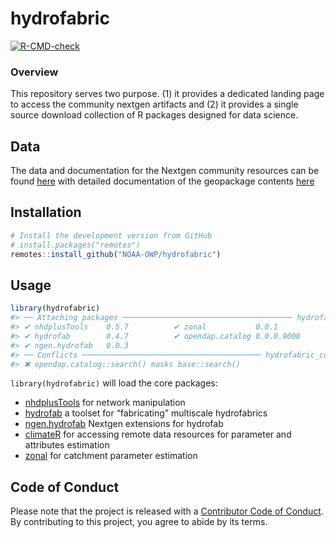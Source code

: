 
<!-- README.md is generated from README.Rmd. Please edit that file -->

# hydrofabric

<!-- badges: start -->

[![R-CMD-check](https://github.com/NOAA-OWP/hydrofabric/workflows/R-CMD-check/badge.svg)](https://github.com/NOAA-OWP/hydrofabric/actions)
<!-- badges: end -->

### Overview

This repository serves two purpose. (1) it provides a dedicated landing
page to access the community nextgen artifacts and (2) it provides a
single source download collection of R packages designed for data
science.

## Data

The data and documentation for the Nextgen community resources can be
found [here](https://noaa-owp.github.io/hydrofabric/) with detailed
documentation of the geopackage contents
[here](https://noaa-owp.github.io/hydrofabric/schema.html)

## Installation

``` r
# Install the development version from GitHub
# install.packages("remotes")
remotes::install_github("NOAA-OWP/hydrofabric")
```

## Usage

``` r
library(hydrofabric)
#> ── Attaching packages ────────────────────────────────────── hydrofabric0.0.3 ──
#> ✔ nhdplusTools    0.5.7          ✔ zonal           0.0.1     
#> ✔ hydrofab        0.4.7          ✔ opendap.catalog 0.0.0.9000
#> ✔ ngen.hydrofab   0.0.3
#> ── Conflicts ──────────────────────────────────────── hydrofabric_conflicts() ──
#> ✖ opendap.catalog::search() masks base::search()
```

`library(hydrofabric)` will load the core packages:

-   [nhdplusTools](https://github.com/usgs-r/nhdplusTools/) for network
    manipulation
-   [hydrofab](https://github.com/mikejohnson51/hydrofab) a toolset for
    “fabricating” multiscale hydrofabrics
-   [ngen.hydrofab](https://github.com/mikejohnson51/ngen.hydrofab)
    Nextgen extensions for hydrofab
-   [climateR](https://github.com/mikejohnson51/climateR)
    for accessing remote data resources for parameter and attributes
    estimation
-   [zonal](https://github.com/mikejohnson51/zonal) for catchment
    parameter estimation

## Code of Conduct

Please note that the project is released with a [Contributor Code of
Conduct](). By contributing to this project, you agree to abide by its
terms.
